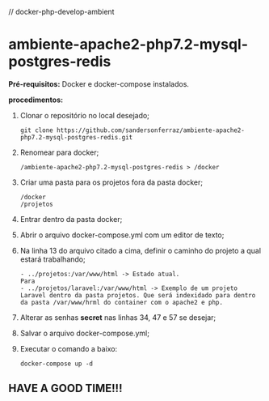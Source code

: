 // docker-php-develop-ambient

# ambiente-apache2-php7.2-mysql-postgres-redis



**Pré-requisitos:** Docker e docker-compose instalados.

**procedimentos:**

1. Clonar o repositório no local desejado;

   ```
   git clone https://github.com/sandersonferraz/ambiente-apache2-php7.2-mysql-postgres-redis.git
   ```

   

2. Renomear para docker;

   ```
   /ambiente-apache2-php7.2-mysql-postgres-redis > /docker
   ```

   

3. Criar uma pasta para os projetos fora da pasta docker;

   ```
   /docker
   /projetos
   ```

   

4. Entrar  dentro da pasta docker;

5. Abrir o arquivo docker-compose.yml com um editor de texto;

6. Na linha 13 do arquivo citado a cima, definir o caminho do projeto a qual estará trabalhando;

   ```
   - ../projetos:/var/www/html -> Estado atual.
   Para
   - ../projetos/laravel:/var/www/html -> Exemplo de um projeto Laravel dentro da pasta projetos. Que será indexidado para dentro da pasta /var/www/hrml do container com o apache2 e php.
   ```

   

7. Alterar as senhas **secret** nas linhas 34, 47 e 57 se desejar;

8. Salvar o arquivo  docker-compose.yml;

9. Executar o comando a baixo:

   ```
   docker-compose up -d
   ```





## HAVE A GOOD TIME!!!
